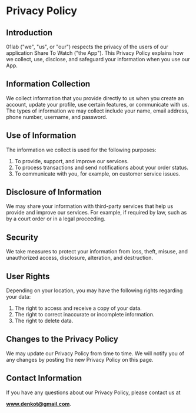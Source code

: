 # Privacy Policy

## Introduction

01lab ("we", "us", or "our") respects the privacy of the users of our application Share To Watch ("the App"). This Privacy Policy explains how we collect, use, disclose, and safeguard your information when you use our App.

## Information Collection

We collect information that you provide directly to us when you create an account, update your profile, use certain features, or communicate with us. The types of information we may collect include your name, email address, phone number, username, and password.

## Use of Information

The information we collect is used for the following purposes:

1. To provide, support, and improve our services.
2. To process transactions and send notifications about your order status.
3. To communicate with you, for example, on customer service issues.

## Disclosure of Information

We may share your information with third-party services that help us provide and improve our services. For example, if required by law, such as by a court order or in a legal proceeding.

## Security

We take measures to protect your information from loss, theft, misuse, and unauthorized access, disclosure, alteration, and destruction.

## User Rights

Depending on your location, you may have the following rights regarding your data:

1. The right to access and receive a copy of your data.
2. The right to correct inaccurate or incomplete information.
3. The right to delete data.

## Changes to the Privacy Policy

We may update our Privacy Policy from time to time. We will notify you of any changes by posting the new Privacy Policy on this page.

## Contact Information

If you have any questions about our Privacy Policy, please contact us at 

**www.denkot@gmail.com**.
